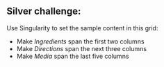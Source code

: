 ## Silver challenge:

<div class="large">
  <p>Use Singularity to set the sample content in this grid:</p>

  <ul>
    <li>Make <em>Ingredients</em> span the first two columns</li>
    <li>Make <em>Directions</em> span the next three columns</li>
    <li>Make <em>Media</em> span the last five columns</li>
  </ul>
</div>
